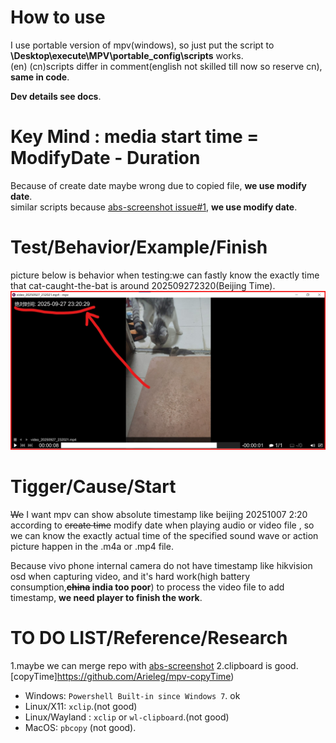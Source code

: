 # How to use
 I use portable version of mpv(windows), so just put the script to **\Desktop\execute\MPV\portable_config\scripts** works.  
(en) (cn)scripts differ in comment(english not skilled till now so reserve cn), **same in code**. 

**Dev details see docs**.  

# Key Mind : media start time = ModifyDate - Duration 
Because of create date maybe wrong due to copied file, **we use modify date**.  
similar scripts because [abs-screenshot issue#1](https://github.com/Thann/mpv-abs-screenshot/issues/1), **we use modify date**. 

# Test/Behavior/Example/Finish
picture  below is behavior when testing:we can fastly know the exactly time that cat-caught-the-bat  is  around 202509272320(Beijing Time).  
![test-ok](test-ok.jpg)

# Tigger/Cause/Start
~~We~~ I want mpv can show absolute timestamp like beijing 20251007 2:20 according to ~~create time~~ modify date when playing audio or video file , so we can know the exactly actual time of the specified sound wave or action picture happen in the .m4a or .mp4 file.  

Because vivo phone internal camera do not have timestamp like hikvision osd when capturing video, and it's hard work(high battery consumption,**~~china~~ india too poor**) to process the video file to add timestamp,  **we need player to finish the work**.  

# TO DO LIST/Reference/Research
1.maybe we can merge repo with [abs-screenshot](https://github.com/Thann/mpv-abs-screenshot)
2.clipboard is good. [copyTime]https://github.com/Arieleg/mpv-copyTime)
* Windows: `Powershell Built-in since Windows 7`.    ok
* Linux/X11: `xclip`.(not good) 
* Linux/Wayland : `xclip` or `wl-clipboard`.(not good) 
* MacOS: `pbcopy` (not good). 






